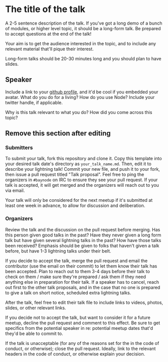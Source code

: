 # The title of the talk

A 2-5 sentence description of the talk. If you've got a long demo of a bunch of modules, or higher level topic,
it should be a long-form talk. Be prepared to accept questions at the end of the talk!

Your aim is to get the audience interested in the topic, and to include any relevant material that'll
pique their interest. 

Long-form talks should be 20-30 minutes long and you should plan to have slides.

## Speaker <Your Name>

Include a link to your [github profile](https://github.com/baynode/), and it'd be cool if you 
embedded your avatar. What do you do for a living? How do you use Node? Include your twitter handle, if
applicable.

Why is this talk relevant to what you do? How did you come across this topic?

## Remove this section after editing

### Submitters

To submit your talk, fork this repository and clone it. Copy this template into your desired talk date's directory as `your_talk_name.md`.
Then, edit it to describe your lightning talk! Commit your new file, and push it to your fork, then issue a pull request titled
"Talk proposal". Feel free to ping the organizers in `#baynode` on IRC to ensure they see your pull request.
If your talk is accepted, it will get merged and the organizers will reach out to you via email.

Your talk will only be considered for the next meetup if it's submitted at least one week in advance, to allow for discussion
and deliberation.

### Organizers

Review the talk and the discussion on the pull request before merging. Has this person given good talks in the past? Have
they never given a long form talk but have given several lightning talks in the past? How have those talks been received?
Emphasis should be given to folks that haven't given a talk before, but have 1-3 lightning talks under their belt.

If you decide to accept the talk, merge the pull request and email the contributor (use the email on their commit) to let them know their
talk has been accepted. Plan to reach out to them 3-4 days before their talk to check on them / make sure they're prepared / ask them if they need anything else in preparation for their talk. If a speaker has to cancel, reach out first to the other talk proposals, and in the case that no one is prepared to give a talk on short notice, scheduled extra lightning talks. 

After the talk, feel free to edit their talk file to include links to videos, photos, slides, or other relevant links.

If you decide not to accept the talk, but want to consider it for a future meetup, decline the pull request and comment 
to this effect. Be sure to get specifics from the potential speaker in re: potential meetup dates that'd they'd be able to
commit to.

If the talk is unacceptable (for any of the reasons set for the in the code of conduct, or otherwise); close the pull request. Ideally, link to the relevant headers in the code of conduct, or otherwise explain your decision.

 
